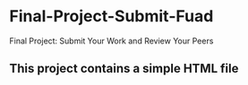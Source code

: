 # Final-Project-Submit-Fuad
Final Project: Submit Your Work and Review Your Peers
## This project contains a simple HTML file

